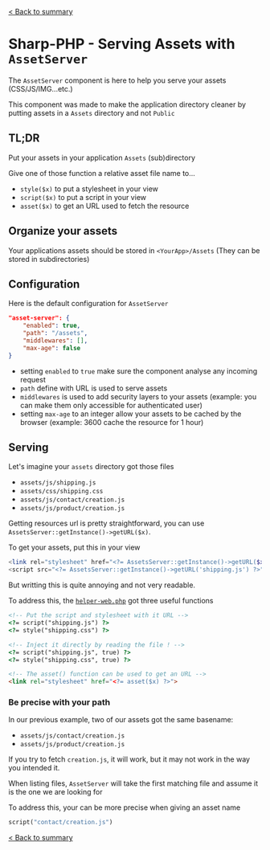 [< Back to summary](../home.md)

# Sharp-PHP - Serving Assets with `AssetServer`

The `AssetServer` component is here to help you serve your assets (CSS/JS/IMG...etc.)

This component was made to make the application directory cleaner by putting assets in
a `Assets` directory and not `Public`

## TL;DR

Put your assets in your application `Assets` (sub)directory

Give one of those function a relative asset file name to...
- `style($x)` to put a stylesheet in your view
- `script($x)` to put a script in your view
- `asset($x)` to get an URL used to fetch the resource

## Organize your assets

Your applications assets should be stored in `<YourApp>/Assets` (They can be stored in subdirectories)

## Configuration

Here is the default configuration for `AssetServer`

```json
"asset-server": {
    "enabled": true,
    "path": "/assets",
    "middlewares": [],
    "max-age": false
}
```

- setting `enabled` to `true` make sure the component analyse any incoming request
- `path` define with URL is used to serve assets
- `middlewares` is used to add security layers to your assets (example: you can make them only accessible for authenticated user)
- setting `max-age` to an integer allow your assets to be cached by the browser (example: 3600 cache the resource for 1 hour)

## Serving

Let's imagine your `assets` directory got those files

- `assets/js/shipping.js`
- `assets/css/shipping.css`
- `assets/js/contact/creation.js`
- `assets/js/product/creation.js`

Getting resources url is pretty straightforward, you can use `AssetsServer::getInstance()->getURL($x)`.

To get your assets, put this in your view
```php
<link rel="stylesheet" href="<?= AssetsServer::getInstance()->getURL($x) ?>">
<script src="<?= AssetsServer::getInstance()->getURL('shipping.js') ?>"></script>
```
But writting this is quite annoying and not very readable.

To address this, the [`helper-web.php`](../../Helpers/helpers-web.php) got three useful functions

```html
<!-- Put the script and stylesheet with it URL -->
<?= script("shipping.js") ?>
<?= style("shipping.css") ?>

<!-- Inject it directly by reading the file ! -->
<?= script("shipping.js", true) ?>
<?= style("shipping.css", true) ?>

<!-- The asset() function can be used to get an URL -->
<link rel="stylesheet" href="<?= asset($x) ?>">

```

### Be precise with your path

In our previous example, two of our assets got the same basename:
- `assets/js/contact/creation.js`
- `assets/js/product/creation.js`

If you try to fetch `creation.js`, it will work, but it may not work in the
way you intended it.

When listing files, `AssetServer` will take the first matching file and assume it
is the one we are looking for

To address this, your can be more precise when giving an asset name

```php
script("contact/creation.js")
```

[< Back to summary](../home.md)